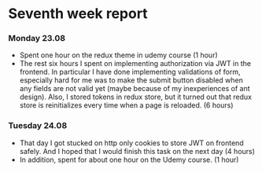# Seventh week report

### Monday 23.08

- Spent one hour on the redux theme in udemy course (1 hour)
- The rest six hours I spent on implementing authorization via JWT in the frontend. In particular I have done
  implementing validations of form, especially hard for me was to make the submit button disabled when any fields are
  not valid yet (maybe because of my inexperiences of ant design). Also, I stored tokens in redux store, but it turned
  out that redux store is reinitializes every time when a page is reloaded. (6 hours)

### Tuesday 24.08

- That day I got stucked on http only cookies to store JWT on frontend safely. And I hoped that I would finish this task
  on the next day (4 hours)
- In addition, spent for about one hour on the Udemy course. (1 hour) 

